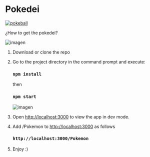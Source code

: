 # Pokedei  
[![pokeball](https://cdn3.emoji.gg/emojis/pokeball.png)](https://emoji.gg/emoji/pokeball)

¿How to get the pokedei?


![imagen](https://user-images.githubusercontent.com/44687875/211865057-a65b19ab-07af-4212-a1ec-9b929a9957a5.png)

1. Download or clone the repo

3. Go to the project directory in the command prompt and execute:

   ### `npm install`

   then

   ### `npm start`
   
   ![imagen](https://user-images.githubusercontent.com/44687875/211866949-ee99dbf3-a9e6-4f62-982c-fffe721b541c.png)


3. Open [http://localhost:3000](http://localhost:3000) to view the app in dev mode.

4. Add /Pokemon to [http://localhost:3000](http://localhost:3000) as follows 

   ### `http://localhost:3000/Pokemon`

5. Enjoy :)




